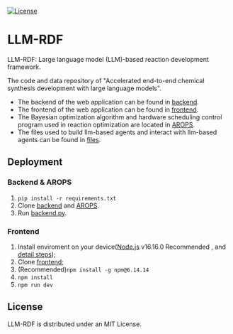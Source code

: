 [![License](https://img.shields.io/badge/license-MIT-green.svg)](LICENSE)
# LLM-RDF
LLM-RDF: Large language model (LLM)-based reaction development framework.

The code and data repository of "Accelerated end-to-end chemical synthesis development with large language models".
+ The backend of the web application can be found in [backend](https://github.com/Ruan-Yixiang/LLM-RDF/tree/main/backend).
+ The frontend of the web application can be found in [frontend](https://github.com/Ruan-Yixiang/LLM-RDF/tree/main/frontend).
+ The Bayesian optimization algorithm and hardware scheduling control program used in reaction optimization are located in [AROPS](https://github.com/Ruan-Yixiang/LLM-RDF/tree/main/AROPS).
+ The files used to build llm-based agents and interact with llm-based agents can be found in [files](https://github.com/Ruan-Yixiang/LLM-RDF/tree/main/files).
## Deployment
### Backend & AROPS
1. `pip install -r requirements.txt`
2. Clone [backend](https://github.com/Ruan-Yixiang/LLM-RDF/tree/main/backend) and [AROPS](https://github.com/Ruan-Yixiang/LLM-RDF/tree/main/AROPS).
3. Run [backend.py](https://github.com/Ruan-Yixiang/LLM-RDF/blob/main/backend/backend.py).
### Frontend
1. Install enviroment on your device([Node.js](https://nodejs.dev/en/learn/how-to-install-nodejs/) v16.16.0 Recommended , and [detail steps](https://www.runoob.com/nodejs/nodejs-install-setup.html)); 
2. Clone [frontend](https://github.com/Ruan-Yixiang/LLM-RDF/tree/main/frontend);
3. (Recommended)`npm install -g npm@6.14.14`
4. `npm install` 
5. `npm run dev`
## License
LLM-RDF is distributed under an MIT License.
